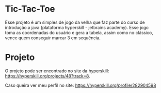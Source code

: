 # Tic-Tac-Toe

Esse projeto é um simples de jogo da velha que faz parte do curso de introdução a java (plataforma hyperskill - jetbrains academy).
Esse jogo toma as coordenadas do usuário e gera a tabela, assim como no clássico, vence quem conseguir marcar 3 em sequência.

# Projeto

O projeto pode ser encontrado no site da hyperskill: https://hyperskill.org/projects/48?track=8.

Caso queira ver meu perfil no site: https://hyperskill.org/profile/282904598
